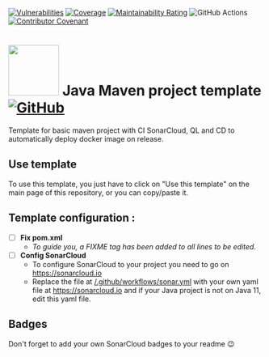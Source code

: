 [![Vulnerabilities](https://sonarcloud.io/api/project_badges/measure?project=MathieuSoysal_Java-Maven-Project-Template&metric=vulnerabilities)](https://sonarcloud.io/summary/new_code?id=MathieuSoysal_Java-Maven-Project-Template)
[![Coverage](https://sonarcloud.io/api/project_badges/measure?project=MathieuSoysal_Java-Maven-Project-Template&metric=coverage)](https://sonarcloud.io/summary/new_code?id=MathieuSoysal_Java-Maven-Project-Template)
[![Maintainability Rating](https://sonarcloud.io/api/project_badges/measure?project=MathieuSoysal_CodinGame-Puzzles-stats-library&metric=sqale_rating)](https://sonarcloud.io/summary/new_code?id=MathieuSoysal_Java-Maven-Project-Template)
![GitHub Actions](https://github.com/MathieuSoysal/Java-Maven-Project-Template/workflows/Java%20CI%20with%20Maven/badge.svg)
[![Contributor Covenant](https://img.shields.io/badge/Contributor%20Covenant-2.1-4baaaa.svg)](CODE_OF_CONDUCT.md) 

# <img src="https://cdn.iconscout.com/icon/free/png-512/java-43-569305.png" width="100"> Java Maven project template [![GitHub](https://img.shields.io/badge/license-Apache%202.0%20License-green)](LICENSE)

Template for basic maven project with CI SonarCloud, QL and CD to automatically deploy docker image on release.

## Use template

To use this template, you just have to click on "Use this template" on the main page of this repository, or you can copy/paste it.

## Template configuration :

- [ ] **Fix pom.xml**
  - *To guide you, a FIXME tag has been added to all lines to be edited.*
- [ ] **Config SonarCloud**
  - To configure SonarCloud to your project you need to go on https://sonarcloud.io
  - Replace the file at [/.github/workflows/sonar.yml](.github/workflows/sonar.yml) with your own yaml file at https://sonarcloud.io and if your Java project is not on Java 11, edit this yaml file.


## Badges

Don't forget to add your own SonarCloud badges to your readme 😉
